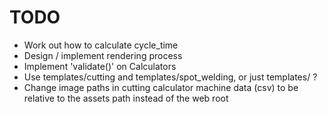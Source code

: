 # TODO
* Work out how to calculate cycle_time
* Design / implement rendering process
* Implement 'validate()' on Calculators
* Use templates/cutting and templates/spot_welding, or just templates/ ?
* Change image paths in cutting calculator machine data (csv) to be relative to the assets path instead of the web root 